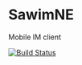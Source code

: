 SawimNE
=========

Mobile IM client

[![Build Status][1]][2]

[1]: https://api.travis-ci.org/gerc/SawimNE.png?branch=master
[2]: https://github.com/gerc99/SawimNE